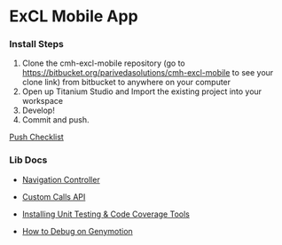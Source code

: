 # ExCL Mobile App #

### Install Steps ###

1. Clone the cmh-excl-mobile repository (go to https://bitbucket.org/parivedasolutions/cmh-excl-mobile to see your clone link) from bitbucket to anywhere on your computer
2. Open up Titanium Studio and Import the existing project into your workspace
3. Develop!
4. Commit and push.

[Push Checklist](https://bitbucket.org/parivedasolutions/cmh-excl-mobile/src/a13625a97ed94af3850531053714371051a58703/docs/Checkin%20Checklist.md?at=master)

### Lib Docs ###

* [Navigation Controller](https://bitbucket.org/parivedasolutions/cmh-excl-mobile/src/69a92a6fc66ac3d0390dc79c6ae1a5eabee388ff/docs/NavigationController.md?at=master)

* [Custom Calls API](https://bitbucket.org/parivedasolutions/cmh-excl-mobile/src/56e53edbd86fb66f45bfb36fac6b58a018ee669b/docs/CustomCalls.md?at=masterr)

* [Installing Unit Testing & Code Coverage Tools](https://bitbucket.org/parivedasolutions/cmh-excl-mobile/src/d36a5dd6d3d98d2b54d8d5a883c2b421a6f2e1a0/docs/installingUnitTestingAndCodeCoverageTools.md?at=master)

* [How to Debug on Genymotion](https://bitbucket.org/parivedasolutions/cmh-excl-mobile/src/d80af39373cf77def5b1a12173c77ac64fc60d01/docs/debuggingOnGenymotion.md?at=master)